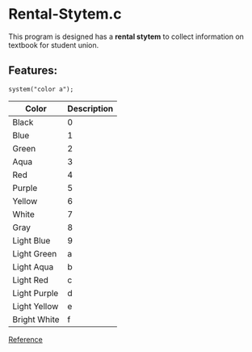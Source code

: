 # Rental-Stytem.c
<p>
  This program is designed has a <b>rental stytem</b> to collect information on textbook for student union.
  </p>
  
## Features:

`system("color a");`

| Color   | Description|
|----------- |----------- |
| Black       |    0        |
| Blue  |1  |
| Green      |2       |
| Aqua       |    3        |
| Red       |4         |
| Purple  |5  |
| Yellow      |6        |
| White       |    7        |
| Gray       |8         |
| Light Blue  |9  |
| Light Green      |a       |
| Light Aqua       |    b        |
| Light Red       |      c      |
| Light Purple       |    d        |
| Light Yellow       |     e       |
| Bright White       |      f      |

 <a href="https://stackoverflow.com/questions/2841539/there-was-a-function-in-c-to-adjust-background-color-it-was-actually-a-dos-com/" target="_blankpage">Reference</a>

